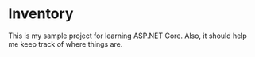 # Inventory

This is my sample project for learning ASP.NET Core. Also, it should help me keep track of where things are.
